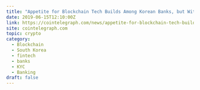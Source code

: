 ```yaml
---
title: "Appetite for Blockchain Tech Builds Among Korean Banks, but Without Crypto"
date: 2019-06-15T12:10:00Z
link: https://cointelegraph.com/news/appetite-for-blockchain-tech-builds-among-korean-banks-but-without-crypto?utm_medium=RSS&utm_source=hune
site: cointelegraph.com
topic: crypto
category:
  - Blockchain
  - South Korea
  - fintech
  - banks
  - KYC
  - Banking
draft: false
---
```

